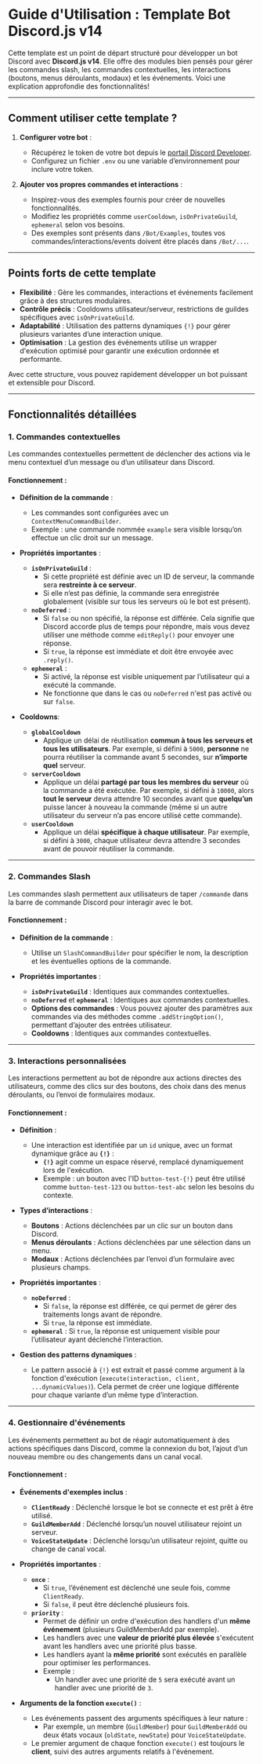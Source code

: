 # Guide d'Utilisation : Template Bot Discord.js v14

Cette template est un point de départ structuré pour développer un bot Discord avec **Discord.js v14**. Elle offre des modules bien pensés pour gérer les commandes slash, les commandes contextuelles, les interactions (boutons, menus déroulants, modaux) et les événements. Voici une explication approfondie des fonctionnalités!

---

## Comment utiliser cette template ?

1. **Configurer votre bot** :
   - Récupérez le token de votre bot depuis le [portail Discord Developer](https://discord.com/developers/applications).
   - Configurez un fichier `.env` ou une variable d’environnement pour inclure votre token.

2. **Ajouter vos propres commandes et interactions** :
   - Inspirez-vous des exemples fournis pour créer de nouvelles fonctionnalités.
   - Modifiez les propriétés comme `userCooldown`, `isOnPrivateGuild`, `ephemeral` selon vos besoins.
   - Des exemples sont présents dans `/Bot/Examples`, toutes vos commandes/interactions/events doivent être placés dans `/Bot/...`.

---

## Points forts de cette template
- **Flexibilité** : Gère les commandes, interactions et événements facilement grâce à des structures modulaires.
- **Contrôle précis** : Cooldowns utilisateur/serveur, restrictions de guildes spécifiques avec `isOnPrivateGuild`.
- **Adaptabilité** : Utilisation des patterns dynamiques `{!}` pour gérer plusieurs variantes d’une interaction unique.
- **Optimisation** : La gestion des événements utilise un wrapper d'exécution optimisé pour garantir une exécution ordonnée et performante.

Avec cette structure, vous pouvez rapidement développer un bot puissant et extensible pour Discord.

---

## Fonctionnalités détaillées

### **1. Commandes contextuelles**
Les commandes contextuelles permettent de déclencher des actions via le menu contextuel d’un message ou d’un utilisateur dans Discord.

#### Fonctionnement :
- **Définition de la commande** :
  - Les commandes sont configurées avec un `ContextMenuCommandBuilder`.
  - Exemple : une commande nommée `example` sera visible lorsqu’on effectue un clic droit sur un message.

- **Propriétés importantes** :
  - **`isOnPrivateGuild`** :
    - Si cette propriété est définie avec un ID de serveur, la commande sera **restreinte à ce serveur**.
    - Si elle n’est pas définie, la commande sera enregistrée globalement (visible sur tous les serveurs où le bot est présent).
  - **`noDeferred`** :
    - Si `false` ou non spécifié, la réponse est différée. Cela signifie que Discord accorde plus de temps pour répondre, mais vous devez utiliser une méthode comme `editReply()` pour envoyer une réponse.
    - Si `true`, la réponse est immédiate et doit être envoyée avec `.reply()`.
  - **`ephemeral`** :
    - Si activé, la réponse est visible uniquement par l’utilisateur qui a exécuté la commande.
    - Ne fonctionne que dans le cas ou `noDeferred` n'est pas activé ou sur `false`.

- **Cooldowns**:
  - **`globalCooldown`**
    - Applique un délai de réutilisation **commun à tous les serveurs et tous les utilisateurs**.
    Par exemple, si défini à `5000`, **personne** ne pourra réutiliser la commande avant 5 secondes, sur **n’importe quel** serveur.
  - **`serverCooldown`**
    - Applique un délai **partagé par tous les membres du serveur** où la commande a été exécutée.
    Par exemple, si défini à `10000`, alors **tout le serveur** devra attendre 10 secondes avant que **quelqu’un** puisse lancer à nouveau la commande (même si un autre utilisateur du serveur n’a pas encore utilisé cette commande).
  - **`userCooldown`**
    - Applique un délai **spécifique à chaque utilisateur**.
    Par exemple, si défini à `3000`, chaque utilisateur devra attendre 3 secondes avant de pouvoir réutiliser la commande.

---

### **2. Commandes Slash**
Les commandes slash permettent aux utilisateurs de taper `/commande` dans la barre de commande Discord pour interagir avec le bot.

#### Fonctionnement :
- **Définition de la commande** :
  - Utilise un `SlashCommandBuilder` pour spécifier le nom, la description et les éventuelles options de la commande.

- **Propriétés importantes** :
  - **`isOnPrivateGuild`** : Identiques aux commandes contextuelles.
  - **`noDeferred`** et **`ephemeral`** : Identiques aux commandes contextuelles.
  - **Options des commandes** : Vous pouvez ajouter des paramètres aux commandes via des méthodes comme `.addStringOption()`, permettant d’ajouter des entrées utilisateur.
  - **Cooldowns** : Identiques aux commandes contextuelles.

---

### **3. Interactions personnalisées**
Les interactions permettent au bot de répondre aux actions directes des utilisateurs, comme des clics sur des boutons, des choix dans des menus déroulants, ou l’envoi de formulaires modaux.

#### Fonctionnement :
- **Définition** :
  - Une interaction est identifiée par un `id` unique, avec un format dynamique grâce au **`{!}`** :
    - **`{!}`** agit comme un espace réservé, remplacé dynamiquement lors de l'exécution.
    - Exemple : un bouton avec l'ID `button-test-{!}` peut être utilisé comme `button-test-123` ou `button-test-abc` selon les besoins du contexte.

- **Types d’interactions** :
  - **Boutons** : Actions déclenchées par un clic sur un bouton dans Discord.
  - **Menus déroulants** : Actions déclenchées par une sélection dans un menu.
  - **Modaux** : Actions déclenchées par l’envoi d’un formulaire avec plusieurs champs.

- **Propriétés importantes** :
  - **`noDeferred`** :
    - Si `false`, la réponse est différée, ce qui permet de gérer des traitements longs avant de répondre.
    - Si `true`, la réponse est immédiate.
  - **`ephemeral`** : Si `true`, la réponse est uniquement visible pour l’utilisateur ayant déclenché l’interaction.

- **Gestion des patterns dynamiques** :
  - Le pattern associé à `{!}` est extrait et passé comme argument à la fonction d'exécution (`execute(interaction, client, ...dynamicValues)`). Cela permet de créer une logique différente pour chaque variante d’un même type d’interaction.

---

### **4. Gestionnaire d'événements**
Les événements permettent au bot de réagir automatiquement à des actions spécifiques dans Discord, comme la connexion du bot, l’ajout d’un nouveau membre ou des changements dans un canal vocal.

#### Fonctionnement :
- **Événements d'exemples inclus** :
  - **`ClientReady`** : Déclenché lorsque le bot se connecte et est prêt à être utilisé.
  - **`GuildMemberAdd`** : Déclenché lorsqu’un nouvel utilisateur rejoint un serveur.
  - **`VoiceStateUpdate`** : Déclenché lorsqu’un utilisateur rejoint, quitte ou change de canal vocal.

- **Propriétés importantes** :
  - **`once`** :
    - Si `true`, l’événement est déclenché une seule fois, comme `ClientReady`.
    - Si `false`, il peut être déclenché plusieurs fois.
  - **`priority`** :
    - Permet de définir un ordre d'exécution des handlers d'un **même événement** (plusieurs GuildMemberAdd par exemple).
    - Les handlers avec une **valeur de priorité plus élevée** s'exécutent avant les handlers avec une priorité plus basse.
    - Les handlers ayant la **même priorité** sont exécutés en parallèle pour optimiser les performances.
    - Exemple :
      - Un handler avec une priorité de `5` sera exécuté avant un handler avec une priorité de `3`.

- **Arguments de la fonction `execute()`** :
  - Les événements passent des arguments spécifiques à leur nature :
    - Par exemple, un membre (`GuildMember`) pour `GuildMemberAdd` ou deux états vocaux (`oldState`, `newState`) pour `VoiceStateUpdate`.
  - Le premier argument de chaque fonction `execute()` est toujours le **client**, suivi des autres arguments relatifs à l'événement.
